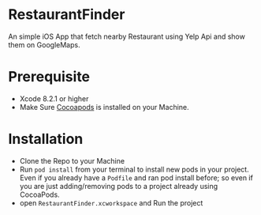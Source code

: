 # RestaurantFinder
An simple iOS App that fetch nearby Restaurant using Yelp Api and show them on GoogleMaps.

# Prerequisite
* Xcode 8.2.1 or higher
* Make Sure [Cocoapods](https://cocoapods.org) is installed on your Machine.

# Installation 

* Clone the Repo to your Machine 
* Run  `pod install`  from your terminal to install new pods in your project. Even if you already have a `Podfile` and ran pod install before; so even if you are just adding/removing pods to a project already using CocoaPods.
* open `RestaurantFinder.xcworkspace` and Run the project 
